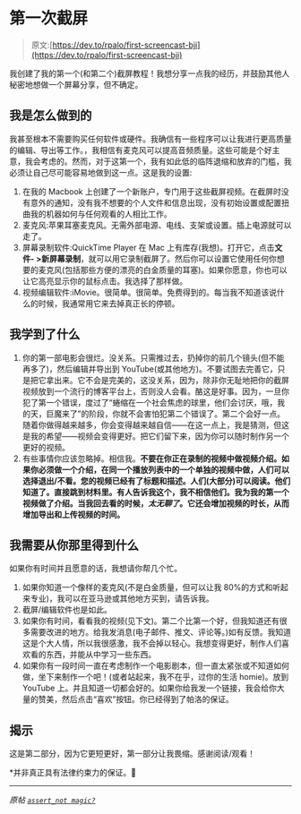 # 第一次截屏

> 原文:[https://dev.to/rpalo/first-screencast-bji](https://dev.to/rpalo/first-screencast-bji)

我创建了我的第一个(和第二个)截屏教程！我想分享一点我的经历，并鼓励其他人秘密地想做一个屏幕分享，但不确定。

## 我是怎么做到的

我甚至根本不需要购买任何软件或硬件。我确信有一些程序可以让我进行更高质量的编辑、导出等工作。，我相信有麦克风可以提高音频质量。这些可能是个好主意，我会考虑的。然而，对于这第一个，我有如此低的临阵退缩和放弃的门槛，我必须让自己尽可能容易地做到这一点。这是我的设置:

1.  在我的 Macbook 上创建了一个新账户，专门用于这些截屏视频。在截屏时没有意外的通知，没有我不想要的个人文件和信息出现，没有初始设置或配置扭曲我的机器如何与任何观看的人相比工作。
2.  麦克风:苹果耳塞麦克风。无需外部电源、电线、支架或设置。插上电源就可以走了。
3.  屏幕录制软件:QuickTime Player 在 Mac 上有库存(我想)。打开它，点击**文件- >新屏幕录制**，就可以用它录制截屏了。然后你可以设置它使用任何你想要的麦克风(包括那些方便的漂亮的白金质量的耳塞)。如果你愿意，你也可以让它高亮显示你的鼠标点击。我选择了那样做。
4.  视频编辑软件:iMovie。很简单。很简单。免费得到的。每当我不知道该说什么的时候，我通常用它来去掉真正长的停顿。

## 我学到了什么

1.  你的第一部电影会很烂。没关系。只需推过去，扔掉你的前几个镜头(但不能再多了)，然后编辑并导出到 YouTube(或其他地方)。不要试图去完善它，只是把它拿出来。它不会是完美的，这没关系，因为，除非你无耻地把你的截屏视频放到一个流行的博客平台上，否则没人会看。酪这是好事。因为，一旦你犯了第一个错误，度过了“蜷缩在一个社会焦虑的球里，他们会讨厌，哦，我的天，巨魔来了”的阶段，你就不会害怕犯第二个错误了。第二个会好一点。随着你做得越来越多，你会变得越来越自信——在这一点上，我是猜测，但这是我的希望——视频会变得更好。把它们留下来，因为你可以随时制作另一个更好的视频。
2.  有些事情你应该忽略掉。相信我。**不要在你正在录制的视频中做视频介绍。如果你必须做一个介绍，在同一个播放列表中的一个单独的视频中做，人们可以选择退出/不看。您的视频已经有了标题和描述。人们(大部分)可以阅读。他们知道了。直接跳到材料里。有人告诉我这个，我不相信他们。我为我的第一个视频做了介绍。当我回去看的时候，*太无聊了*。它还会增加视频的时长，从而增加导出和上传视频的时间。**

## 我需要从你那里得到什么

如果你有时间并且愿意的话，我想请你帮几个忙。

1.  如果你知道一个像样的麦克风(不是白金质量，但可以让我 80%的方式和听起来专业)，我可以在亚马逊或其他地方买到，请告诉我。
2.  截屏/编辑软件也是如此。
3.  如果你有时间，看看我的视频(见下文)。第二个比第一个好，但我知道还有很多需要改进的地方。给我发消息(电子邮件、推文、评论等。)如有反馈。我知道这是个大人情，所以我很感激，我不会掉以轻心。我想变得更好，制作人们喜欢看的东西，并能从中学习一些东西。
4.  如果你有一段时间一直在考虑制作一个电影剧本，但一直太紧张或不知道如何做，坐下来制作一个吧！(或者站起来，我不在乎，过你的生活 homie)。放到 YouTube 上。并且知道一切都会好的。如果你给我发一个链接，我会给你大量的赞美，然后点击“喜欢”按钮。你已经得到了帕洛的保证。

## 揭示

这是第二部分，因为它更短更好，第一部分让我畏缩。感谢阅读/观看！

*并非真正具有法律约束力的保证。😬

* * *

*原帖 [`assert_not magic?`](https://assertnotmagic.com)*